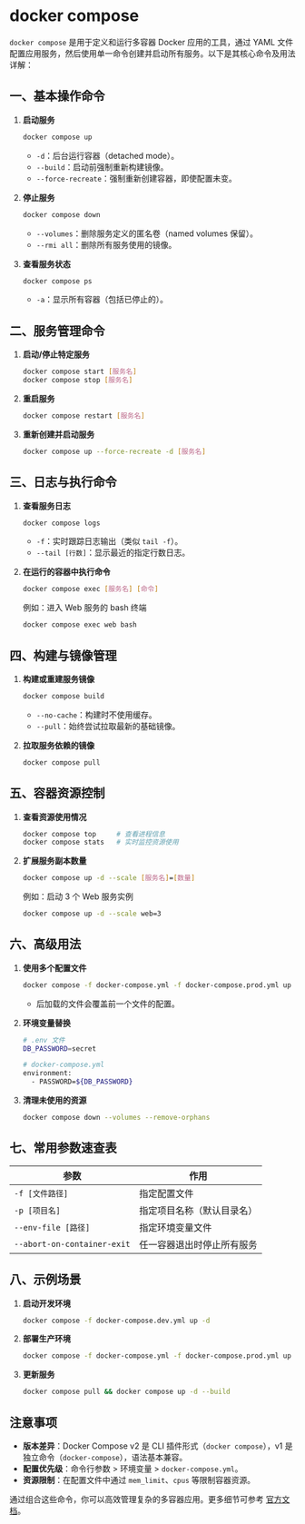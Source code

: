 # docker compose

`docker compose` 是用于定义和运行多容器 Docker 应用的工具，通过 YAML 文件配置应用服务，然后使用单一命令创建并启动所有服务。以下是其核心命令及用法详解：

## **一、基本操作命令**

1. **启动服务**

   ```bash
   docker compose up
   ```

   - `-d`：后台运行容器（detached mode）。
   - `--build`：启动前强制重新构建镜像。
   - `--force-recreate`：强制重新创建容器，即使配置未变。

2. **停止服务**

   ```bash
   docker compose down
   ```

   - `--volumes`：删除服务定义的匿名卷（named volumes 保留）。
   - `--rmi all`：删除所有服务使用的镜像。

3. **查看服务状态**

   ```bash
   docker compose ps
   ```

   - `-a`：显示所有容器（包括已停止的）。

## **二、服务管理命令**

1. **启动/停止特定服务**

   ```bash
   docker compose start [服务名]
   docker compose stop [服务名]
   ```

2. **重启服务**

   ```bash
   docker compose restart [服务名]
   ```

3. **重新创建并启动服务**

   ```bash
   docker compose up --force-recreate -d [服务名]
   ```

## **三、日志与执行命令**

1. **查看服务日志**

   ```bash
   docker compose logs
   ```

   - `-f`：实时跟踪日志输出（类似 `tail -f`）。
   - `--tail [行数]`：显示最近的指定行数日志。

2. **在运行的容器中执行命令**

   ```bash
   docker compose exec [服务名] [命令]
   ```

   例如：进入 Web 服务的 bash 终端

   ```bash
   docker compose exec web bash
   ```

## **四、构建与镜像管理**

1. **构建或重建服务镜像**

   ```bash
   docker compose build
   ```

   - `--no-cache`：构建时不使用缓存。
   - `--pull`：始终尝试拉取最新的基础镜像。

2. **拉取服务依赖的镜像**

   ```bash
   docker compose pull
   ```

## **五、容器资源控制**

1. **查看资源使用情况**

   ```bash
   docker compose top     # 查看进程信息
   docker compose stats   # 实时监控资源使用
   ```

2. **扩展服务副本数量**

   ```bash
   docker compose up -d --scale [服务名]=[数量]
   ```

   例如：启动 3 个 Web 服务实例

   ```bash
   docker compose up -d --scale web=3
   ```

## **六、高级用法**

1. **使用多个配置文件**

   ```bash
   docker compose -f docker-compose.yml -f docker-compose.prod.yml up -d
   ```

   - 后加载的文件会覆盖前一个文件的配置。

2. **环境变量替换**

   ```bash
   # .env 文件
   DB_PASSWORD=secret

   # docker-compose.yml
   environment:
     - PASSWORD=${DB_PASSWORD}
   ```

3. **清理未使用的资源**

   ```bash
   docker compose down --volumes --remove-orphans
   ```

## **七、常用参数速查表**

| 参数               | 作用                          |
|--------------------|-------------------------------|
| `-f [文件路径]`    | 指定配置文件                  |
| `-p [项目名]`      | 指定项目名称（默认目录名）    |
| `--env-file [路径]`| 指定环境变量文件              |
| `--abort-on-container-exit` | 任一容器退出时停止所有服务 |

## **八、示例场景**

1. **启动开发环境**

   ```bash
   docker compose -f docker-compose.dev.yml up -d
   ```

2. **部署生产环境**

   ```bash
   docker compose -f docker-compose.yml -f docker-compose.prod.yml up -d
   ```

3. **更新服务**

   ```bash
   docker compose pull && docker compose up -d --build
   ```

## **注意事项**

- **版本差异**：Docker Compose v2 是 CLI 插件形式（`docker compose`），v1 是独立命令（`docker-compose`），语法基本兼容。
- **配置优先级**：命令行参数 > 环境变量 > `docker-compose.yml`。
- **资源限制**：在配置文件中通过 `mem_limit`、`cpus` 等限制容器资源。

通过组合这些命令，你可以高效管理复杂的多容器应用。更多细节可参考 [官方文档](https://docs.docker.com/compose/reference/)。
